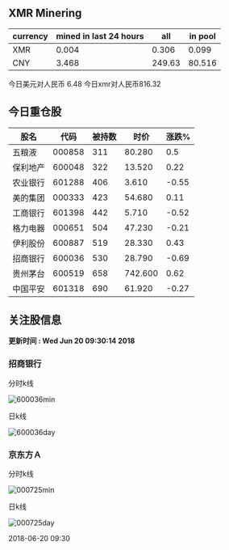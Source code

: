 ## XMR Minering

|currency|mined in last 24 hours|all|in pool|
|---|---|---|---|
|XMR|0.004|0.306|0.099|
|CNY|3.468|249.63|80.516|

今日美元对人民币 6.48	今日xmr对人民币816.32


## 今日重仓股 

|股名|代码|被持数|时价|涨跌%|
|---|---|---|---|---|
|五粮液|000858|311|80.280|0.5|
|保利地产|600048|322|13.520|0.22|
|农业银行|601288|406|3.610|-0.55|
|美的集团|000333|423|54.680|0.11|
|工商银行|601398|442|5.710|-0.52|
|格力电器|000651|504|47.230|-0.21|
|伊利股份|600887|519|28.330|0.43|
|招商银行|600036|530|28.790|-0.69|
|贵州茅台|600519|658|742.600|0.62|
|中国平安|601318|690|61.920|-0.27|

## 关注股信息
**更新时间 : Wed Jun 20 09:30:14 2018**
### 招商银行 
分时k线

![600036min](http://image.sinajs.cn/newchart/min/n/sh600036.gif)

日k线

![600036day](http://image.sinajs.cn/newchart/daily/n/sh600036.gif)

### 京东方Ａ 
分时k线

![000725min](http://image.sinajs.cn/newchart/min/n/sz000725.gif)

日k线

![000725day](http://image.sinajs.cn/newchart/daily/n/sz000725.gif)

2018-06-20 09:30